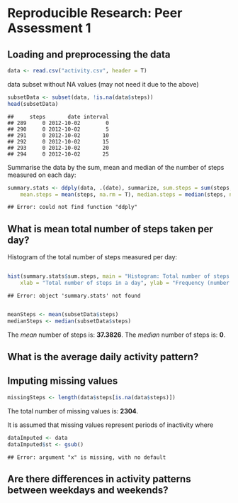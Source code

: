 # Reproducible Research: Peer Assessment 1


## Loading and preprocessing the data


```r
data <- read.csv("activity.csv", header = T)
```


data subset without NA values (may not need it due to the above)


```r
subsetData <- subset(data, !is.na(data$steps))
head(subsetData)
```

```
##     steps       date interval
## 289     0 2012-10-02        0
## 290     0 2012-10-02        5
## 291     0 2012-10-02       10
## 292     0 2012-10-02       15
## 293     0 2012-10-02       20
## 294     0 2012-10-02       25
```


Summarise the data by the sum, mean and median of the number of steps measured on each day:  


```r
summary.stats <- ddply(data, .(date), summarize, sum.steps = sum(steps, na.rm = T), 
    mean.steps = mean(steps, na.rm = T), median.steps = median(steps, na.rm = T))
```

```
## Error: could not find function "ddply"
```


## What is mean total number of steps taken per day?


Histogram of the total number of steps measured per day:

```r

hist(summary.stats$sum.steps, main = "Histogram: Total number of steps per day", 
    xlab = "Total number of steps in a day", ylab = "Frequency (number of days)")
```

```
## Error: object 'summary.stats' not found
```

```r

meanSteps <- mean(subsetData$steps)
medianSteps <- median(subsetData$steps)
```


The _mean_ number of steps is: **37.3826**.
The _median_ number of steps is: **0**.


## What is the average daily activity pattern?



## Imputing missing values


```r
missingSteps <- length(data$steps[is.na(data$steps)])
```


The total number of missing values is: **2304**.

It is assumed that missing values represent periods of inactivity where 


```r
dataImputed <- data
dataImputed$st <- gsub()
```

```
## Error: argument "x" is missing, with no default
```


## Are there differences in activity patterns between weekdays and weekends?



